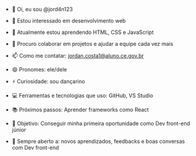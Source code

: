 - 👋 Oi, eu sou @jord4n123

- 👀 Estou interessado em desenvolvimento web

- 🌱 Atualmente estou aprendendo HTML, CSS e JavaScript

- 💞️ Procuro colaborar em projetos e ajudar a equipe cada vez mais

- 📫 Como me contatar: jordan.costa1@aluno.ce.gov.br

- 😄 Pronomes: ele/dele

- ⚡ Curiosidade: sou dançarino

- 💻 Ferramentas e tecnologias que uso: GitHub, VS Studio

- 📚 Próximos passos: Aprender frameworks como React

- 🎯 Objetivo: Conseguir minha primeira oportunidade como Dev front-end júnior

- 🤝 Sempre aberto a: novos aprendizados, feedbacks e boas conversas com Dev front-end


<!---
jord4n123/jord4n123 is a ✨ special ✨ repository because its `README.md` (this file) appears on your GitHub profile.
You can click the Preview link to take a look at your changes.
--->
